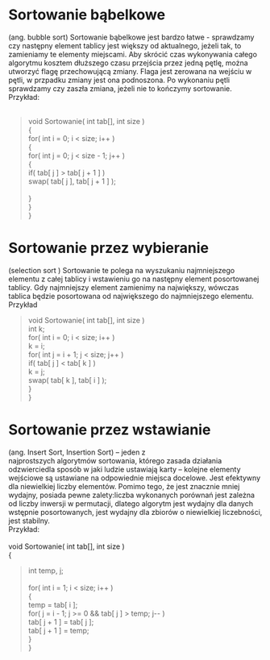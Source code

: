 # Sortowanie bąbelkowe 

(ang. bubble sort) Sortowanie bąbelkowe jest bardzo łatwe - sprawdzamy czy następny element tablicy jest większy od aktualnego, jeżeli tak, to zamieniamy te elementy miejscami. Aby skrócić czas wykonywania całego algorytmu kosztem dłuższego czasu przejścia przez jedną pętlę, można utworzyć flagę przechowującą zmiany. Flaga jest zerowana na wejściu w pętli, w przpadku zmiany jest ona podnoszona. Po wykonaniu pętli sprawdzamy czy zaszła zmiana, jeżeli nie to kończymy sortowanie.<br> Przykład:<br><br>
>void Sortowanie( int tab[], int size )<br>
>{<br>
>    for( int i = 0; i < size; i++ )<br>
>    {<br>
>        for( int j = 0; j < size - 1; j++ )<br>
>        {<br>
>            if( tab[ j ] > tab[ j + 1 ] )<br>
>                 swap( tab[ j ], tab[ j + 1 ] );<br>            
>        }<br>
>    }<br>
>}<br>


# Sortowanie przez wybieranie
(selection sort ) Sortowanie te polega na wyszukaniu najmniejszego elementu z całej tablicy i wstawieniu go na następny element posortowanej tablicy. Gdy najmniejszy element zamienimy na największy, wówczas tablica będzie posortowana od największego do najmniejszego elementu. <br>
Przykład


>void Sortowanie( int tab[], int size ) <br>
>int k;<br>
>for( int i = 0; i < size; i++ )<br>
>  k = i;<br>
>  for( int j = i + 1; j < size; j++ )<br>
>  if( tab[ j ] < tab[ k ] )<BR>
>  k = j;<BR>
>  swap( tab[ k ], tab[ i ] );<BR>
>  }<BR>
>  }<BR>



# Sortowanie przez wstawianie 

(ang. Insert Sort, Insertion Sort) – jeden z najprostszych algorytmów sortowania, którego zasada działania odzwierciedla sposób w jaki ludzie ustawiają karty – kolejne elementy wejściowe są ustawiane na odpowiednie miejsca docelowe. Jest efektywny dla niewielkiej liczby elementów. Pomimo tego, że jest znacznie mniej wydajny, posiada pewne zalety:liczba wykonanych porównań jest zależna od liczby inwersji w permutacji, dlatego algorytm jest wydajny dla danych wstępnie posortowanych, jest wydajny dla zbiorów o niewielkiej liczebności, jest stabilny. <br> Przykład:<br><br>
void Sortowanie( int tab[], int size )<br>
{<br>
>    int temp, j;<br>    
>    for( int i = 1; i < size; i++ )<br>
>    {<br>
>        temp = tab[ i ];<br>
>                for( j = i - 1; j >= 0 && tab[ j ] > temp; j-- )<br>
>             tab[ j + 1 ] = tab[ j ];<br>
>                tab[ j + 1 ] = temp;<br>
>    }<br>
>}<br>
